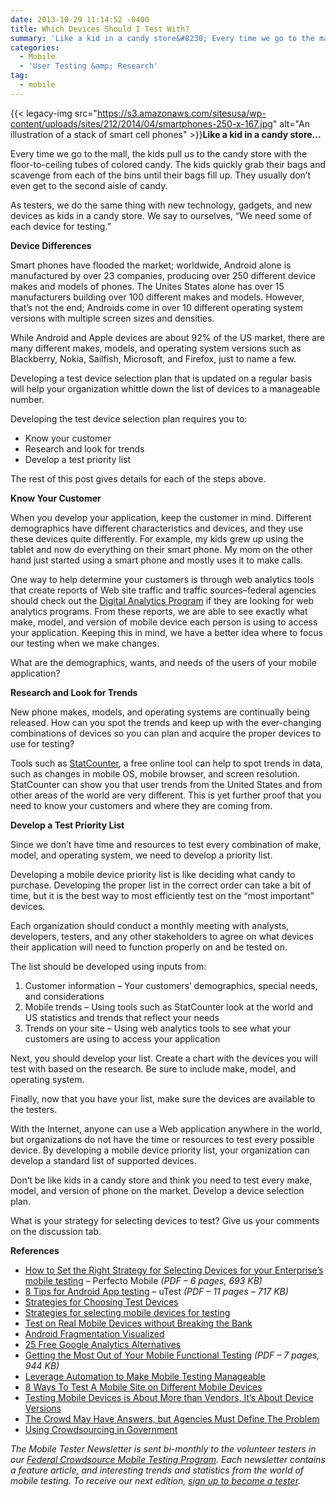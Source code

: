 ```yaml
---
date: 2013-10-29 11:14:52 -0400
title: Which Devices Should I Test With?
summary: 'Like a kid in a candy store&#8230; Every time we go to the mall, the kids pull us to the candy store with the floor-to-ceiling tubes of colored candy. The kids quickly grab their bags and scavenge from each of the bins until'
categories:
  - Mobile
  - 'User Testing &amp; Research'
tag:
  - mobile
---
```


{{< legacy-img src="https://s3.amazonaws.com/sitesusa/wp-content/uploads/sites/212/2014/04/smartphones-250-x-167.jpg" alt="An illustration of a stack of smart cell phones" >}}**Like a kid in a candy store&#8230;**

Every time we go to the mall, the kids pull us to the candy store with the floor-to-ceiling tubes of colored candy. The kids quickly grab their bags and scavenge from each of the bins until their bags fill up. They usually don’t even get to the second aisle of candy.

As testers, we do the same thing with new technology, gadgets, and new devices as kids in a candy store. We say to ourselves, “We need some of each device for testing.”

**Device Differences**
  
Smart phones have flooded the market; worldwide, Android alone is manufactured by over 23 companies, producing over 250 different device makes and models of phones. The Unites States alone has over 15 manufacturers building over 100 different makes and models. However, that’s not the end; Androids come in over 10 different operating system versions with multiple screen sizes and densities.
  
While Android and Apple devices are about 92% of the US market, there are many different makes, models, and operating system versions such as Blackberry, Nokia, Sailfish, Microsoft, and Firefox, just to name a few.
  
Developing a test device selection plan that is updated on a regular basis will help your organization whittle down the list of devices to a manageable number.
  
Developing the test device selection plan requires you to:

  * Know your customer
  * Research and look for trends
  * Develop a test priority list

The rest of this post gives details for each of the steps above.

**Know Your Customer**
  
When you develop your application, keep the customer in mind. Different demographics have different characteristics and devices, and they use these devices quite differently. For example, my kids grew up using the tablet and now do everything on their smart phone. My mom on the other hand just started using a smart phone and mostly uses it to make calls.
  
One way to help determine your customers is through web analytics tools that create reports of Web site traffic and traffic sources&#8211;federal agencies should check out the <a class="wiki_link_ext" href="http://www.howto.gov/web-content/digital-metrics/digital-analytics-program" rel="nofollow">Digital Analytics Program</a> if they are looking for web analytics programs. From these reports, we are able to see exactly what make, model, and version of mobile device each person is using to access your application. Keeping this in mind, we have a better idea where to focus our testing when we make changes.
  
What are the demographics, wants, and needs of the users of your mobile application?

**Research and Look for Trends**
  
New phone makes, models, and operating systems are continually being released. How can you spot the trends and keep up with the ever-changing combinations of devices so you can plan and acquire the proper devices to use for testing?
  
Tools such as <a class="wiki_link_ext" href="http://gs.statcounter.com/" rel="nofollow">StatCounter</a>, a free online tool can help to spot trends in data, such as changes in mobile OS, mobile browser, and screen resolution. StatCounter can show you that user trends from the United States and from other areas of the world are very different. This is yet further proof that you need to know your customers and where they are coming from.

**Develop a Test Priority List**
  
Since we don’t have time and resources to test every combination of make, model, and operating system, we need to develop a priority list.
  
Developing a mobile device priority list is like deciding what candy to purchase. Developing the proper list in the correct order can take a bit of time, but it is the best way to most efficiently test on the “most important” devices.
  
Each organization should conduct a monthly meeting with analysts, developers, testers, and any other stakeholders to agree on what devices their application will need to function properly on and be tested on.
  
The list should be developed using inputs from:

  1. Customer information – Your customers’ demographics, special needs, and considerations
  2. Mobile trends – Using tools such as StatCounter look at the world and US statistics and trends that reflect your needs
  3. Trends on your site – Using web analytics tools to see what your customers are using to access your application

Next, you should develop your list. Create a chart with the devices you will test with based on the research. Be sure to include make, model, and operating system.
  
Finally, now that you have your list, make sure the devices are available to the testers.
  
With the Internet, anyone can use a Web application anywhere in the world, but organizations do not have the time or resources to test every possible device. By developing a mobile device priority list, your organization can develop a standard list of supported devices.
  
Don’t be like kids in a candy store and think you need to test every make, model, and version of phone on the market. Develop a device selection plan.
  
What is your strategy for selecting devices to test? Give us your comments on the discussion tab.

**References**

  * [How to Set the Right Strategy for Selecting Devices for your Enterprise’s mobile testing](http://www.perfectomobile.com/portal/cms/resources/right_devices.pdf) &#8211; Perfecto Mobile _(PDF &#8211; 6 pages, 693 KB)_
  * [8 Tips for Android App testing](http://go.utest.com/rs/utest1/images/uTest_8_Tips_for_Android_App_Success.pdf) &#8211; uTest _(PDF &#8211; 11 pages &#8211; 717 KB)_
  * [Strategies for Choosing Test Devices](http://stephanierieger.com/strategies-for-choosing-test-devices/)
  * [Strategies for selecting mobile devices for testing](http://mobile-application-testing.blogspot.com/2013/06/strategies-for-selecting-mobile-devices.html#%21/2013/06/strategies-for-selecting-mobile-devices.html)
  * [Test on Real Mobile Devices without Breaking the Bank](http://bradfrostweb.com/blog/mobile/test-on-real-mobile-devices-without-breaking-the-bank/)
  * [Android Fragmentation Visualized](http://opensignal.com/reports/fragmentation-2013/)
  * [25 Free Google Analytics Alternatives](http://regulargeek.com/2010/05/29/25-free-google-analytics-alternatives/)
  * [Getting the Most Out of Your Mobile Functional Testing](http://www.perfectomobile.com/sites/default/files/downloads/getting_the_most.pdf) _(PDF &#8211; 7 pages, 944 KB)_
  *  [Leverage Automation to Make Mobile Testing Manageable](http://www.logigear.com/magazine/mobile-testing/2645/?mkt_tok=3RkMMJWWfF9wsRolu6vIZKXonjHpfsX54%2BUlX7Hr08Yy0EZ5VunJEUWy2YQDTtQ%2FcOedCQkZHblFnVkLTK2iX68Nq6IE)
  * [8 Ways To Test A Mobile Site on Different Mobile Devices](http://www.mobilejoomla.com/mobile-joomla-blog/159-8-ways-to-test-a-mobile-site-on-different-mobile-devices.html)
  * [Testing Mobile Devices is About More than Vendors, It&#8217;s About Device Versions](http://www.cmswire.com/cms/customer-experience/testing-mobile-devices-is-about-more-than-vendors-its-about-device-versions-021705.php)
  * [The Crowd May Have Answers, but Agencies Must Define The Problem](http://www.nextgov.com/emerging-tech/2013/08/crowd-may-have-answers-agencies-must-define-problem/69017/?oref=nextgov_today_nl)
  * [Using Crowdsourcing in Government](http://www.businessofgovernment.org/report/using-crowdsourcing-government)

_The Mobile Tester Newsletter is sent bi-monthly to the volunteer testers in our [Federal Crowdsource Mobile Testing Program](https://www.WHATEVER/services/mobile-application-testing-program/). Each newsletter contains a feature article, and interesting trends and statistics from the world of mobile testing. To receive our next edition, [sign up to become a tester](https://docs.google.com/a/gsa.gov/spreadsheet/viewform?formkey=dGRJTFdQdjQ5VXNHUHFMbmNzUExhNnc6MQ#gid=0)._

 